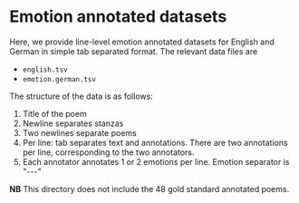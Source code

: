 # Emotion annotated datasets 

Here, we provide line-level emotion annotated datasets for English and German in simple tab separated format. The relevant data files are
- `english.tsv`
- `emotion.german.tsv`

The structure of the data is as follows:

1. Title of the poem
2. Newline separates stanzas
3. Two newlines separate poems
4. Per line: tab separates text and annotations. There are two annotations per line, corresponding to the two annotators.
5. Each annotator annotates 1 or 2 emotions per line. Emotion separator is "---"

**NB** This directory does not include the 48 gold standard annotated poems.
